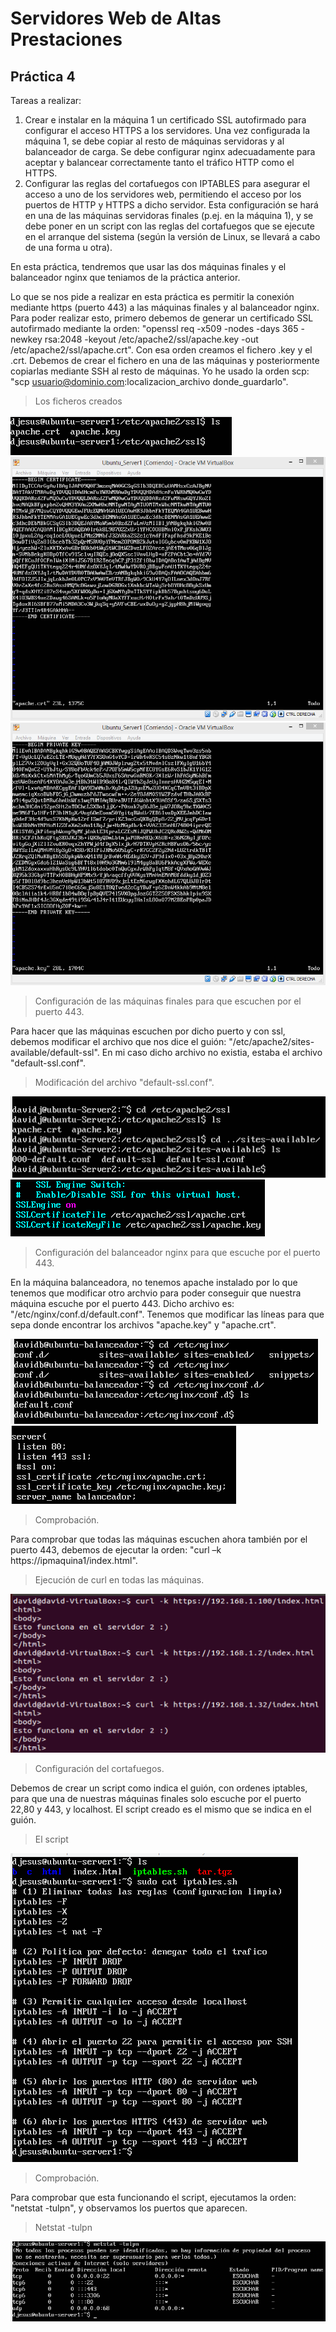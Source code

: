 # Servidores Web de Altas Prestaciones

## Práctica 4

Tareas a realizar:
  1. Crear e instalar en la máquina 1 un certificado SSL autofirmado para configurar el acceso HTTPS a los servidores. Una vez configurada la máquina 1, se debe copiar al resto de máquinas servidoras y al balanceador de carga. Se debe configurar nginx adecuadamente para aceptar y balancear correctamente tanto
el tráfico HTTP como el HTTPS.
  2. Configurar las reglas del cortafuegos con IPTABLES para asegurar el acceso a uno de los servidores web, permitiendo el acceso por los puertos de HTTP y HTTPS a dicho servidor. Esta configuración se hará en una de las máquinas servidoras finales (p.ej. en la máquina 1), y se debe poner en un script con las reglas del cortafuegos que se ejecute en el arranque del sistema (según la versión de Linux, se llevará a cabo de una forma u otra).

En esta práctica, tendremos que usar las dos máquinas finales y el balanceador nginx que teniamos de la práctica anterior.

Lo que se nos pide a realizar en esta práctica es permitir la conexión mediante https (puerto 443) a las máquinas finales y al balanceador nginx.
Para poder realizar esto, primero debemos de generar un certificado SSL autofirmado mediante la orden: "openssl req -x509 -nodes -days 365 -newkey rsa:2048 -keyout /etc/apache2/ssl/apache.key -out /etc/apache2/ssl/apache.crt".
Con esa orden creamos el fichero .key y el .crt. Debemos de crear el fichero en una de las máquinas y posteriormente copiarlas mediante SSH al resto de máquinas. Yo he usado la orden scp: "scp usuario@dominio.com:localizacion_archivo donde_guardarlo".

> Los ficheros creados

![alt text](https://github.com/Davidj231996/Servidores-Web-de-Altas-Prestaciones-SWAP-/blob/master/practica4/apaches.png "Localización de ambos ficheros")
![alt text](https://github.com/Davidj231996/Servidores-Web-de-Altas-Prestaciones-SWAP-/blob/master/practica4/apache_crt.png "apache.crt")
![alt text](https://github.com/Davidj231996/Servidores-Web-de-Altas-Prestaciones-SWAP-/blob/master/practica4/apache_key.png "apache.key")

> Configuración de las máquinas finales para que escuchen por el puerto 443.

Para hacer que las máquinas escuchen por dicho puerto y  con ssl, debemos modificar el archivo que nos dice el guión: "/etc/apache2/sites-available/default-ssl". En mi caso dicho archivo no existia, estaba el archivo "default-ssl.conf".

> Modificación del archivo "default-ssl.conf".

![alt text](https://github.com/Davidj231996/Servidores-Web-de-Altas-Prestaciones-SWAP-/blob/master/practica4/default2.png "default-ssl.conf")
![alt text](https://github.com/Davidj231996/Servidores-Web-de-Altas-Prestaciones-SWAP-/blob/master/practica4/default1.png "Lineas a modificar en el archivo")


> Configuración del balanceador nginx para que escuche por el puerto 443.

En la máquina balanceadora, no tenemos apache instalado por lo que tenemos que modificar otro archvio para poder conseguir que nuestra máquina escuche por el puerto 443. Dicho archivo es: "/etc/nginx/conf.d/default.conf".
Tenemos que modificar las líneas para que sepa donde encontrar los archivos "apache.key" y "apache.crt".

![alt text](https://github.com/Davidj231996/Servidores-Web-de-Altas-Prestaciones-SWAP-/blob/master/practica4/default3.png "El archivo default.conf")
![alt text](https://github.com/Davidj231996/Servidores-Web-de-Altas-Prestaciones-SWAP-/blob/master/practica4/default3_1.png "Modificacion del archivo default.conf")

> Comprobación.

Para comprobar que todas las máquinas escuchen ahora también por el puerto 443, debemos de ejecutar la orden: "curl –k https://ipmaquina1/index.html".

> Ejecución de curl en todas las máquinas.

![alt text](https://github.com/Davidj231996/Servidores-Web-de-Altas-Prestaciones-SWAP-/blob/master/practica4/curl.png "Ejecución de curl a las tres máquinas")

> Configuración del cortafuegos.

Debemos de crear un script como indica el guión, con ordenes iptables, para que una de nuestras máquinas finales solo escuche por el puerto 22,80 y 443, y localhost.
El script creado es el mismo que se indica en el guión.

> El script

![alt text](https://github.com/Davidj231996/Servidores-Web-de-Altas-Prestaciones-SWAP-/blob/master/practica4/iptables.png "El script con las ordenes iptables")

> Comprobación.

Para comprobar que esta funcionando el script, ejecutamos la orden: "netstat -tulpn", y observamos los puertos que aparecen.

> Netstat -tulpn

![alt text](https://github.com/Davidj231996/Servidores-Web-de-Altas-Prestaciones-SWAP-/blob/master/practica4/netstat.png "Salida de la orden netstat")
